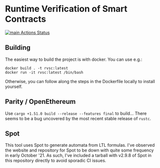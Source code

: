 # Runtime Verification of Smart Contracts
[![main Actions Status](https://github.com/dylanjwolff/rv-sc/workflows/main/badge.svg)](https://github.com/dylanjwolff/rv-sc/actions)

## Building
The easiest way to build the project is with docker.
You can use e.g.:
```
docker build . -t rvsc:latest
docker run -it rvsc:latest /bin/bash
```

Otherwise, you can follow along the steps in the Dockerfile locally to install yourself.

## Parity / OpenEthereum

Use `cargo +1.51.0 build --release --features final` to build... There seems to be a bug uncovered by the most recent stable release of `rustc`.

## Spot

This tool uses Spot to generate automata from LTL formulas.
I've observed the website and repository for Spot to be down with quite some frequency in early October '21.
As such, I've included a tarball with v2.9.8 of Spot in this repository directly to avoid sporadic CI issues.
